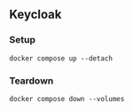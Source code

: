 ## Keycloak

### Setup

```shell
docker compose up --detach
```

### Teardown

```shell
docker compose down --volumes
```
